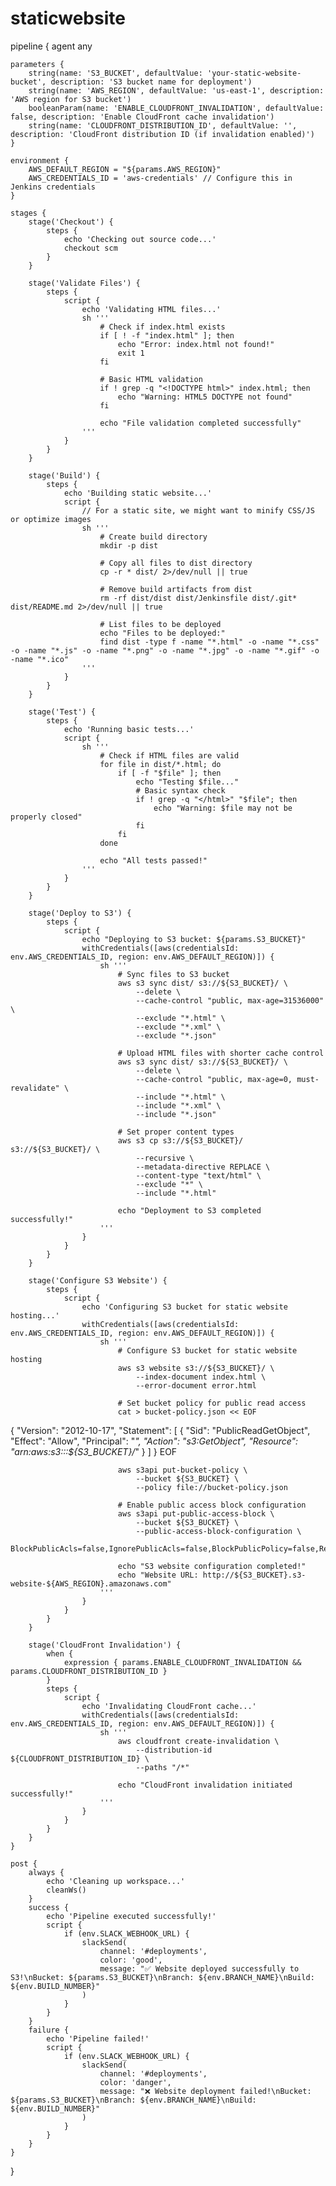 # staticwebsite
pipeline {
    agent any
    
    parameters {
        string(name: 'S3_BUCKET', defaultValue: 'your-static-website-bucket', description: 'S3 bucket name for deployment')
        string(name: 'AWS_REGION', defaultValue: 'us-east-1', description: 'AWS region for S3 bucket')
        booleanParam(name: 'ENABLE_CLOUDFRONT_INVALIDATION', defaultValue: false, description: 'Enable CloudFront cache invalidation')
        string(name: 'CLOUDFRONT_DISTRIBUTION_ID', defaultValue: '', description: 'CloudFront distribution ID (if invalidation enabled)')
    }
    
    environment {
        AWS_DEFAULT_REGION = "${params.AWS_REGION}"
        AWS_CREDENTIALS_ID = 'aws-credentials' // Configure this in Jenkins credentials
    }
    
    stages {
        stage('Checkout') {
            steps {
                echo 'Checking out source code...'
                checkout scm
            }
        }
        
        stage('Validate Files') {
            steps {
                script {
                    echo 'Validating HTML files...'
                    sh '''
                        # Check if index.html exists
                        if [ ! -f "index.html" ]; then
                            echo "Error: index.html not found!"
                            exit 1
                        fi
                        
                        # Basic HTML validation
                        if ! grep -q "<!DOCTYPE html>" index.html; then
                            echo "Warning: HTML5 DOCTYPE not found"
                        fi
                        
                        echo "File validation completed successfully"
                    '''
                }
            }
        }
        
        stage('Build') {
            steps {
                echo 'Building static website...'
                script {
                    // For a static site, we might want to minify CSS/JS or optimize images
                    sh '''
                        # Create build directory
                        mkdir -p dist
                        
                        # Copy all files to dist directory
                        cp -r * dist/ 2>/dev/null || true
                        
                        # Remove build artifacts from dist
                        rm -rf dist/dist dist/Jenkinsfile dist/.git* dist/README.md 2>/dev/null || true
                        
                        # List files to be deployed
                        echo "Files to be deployed:"
                        find dist -type f -name "*.html" -o -name "*.css" -o -name "*.js" -o -name "*.png" -o -name "*.jpg" -o -name "*.gif" -o -name "*.ico"
                    '''
                }
            }
        }
        
        stage('Test') {
            steps {
                echo 'Running basic tests...'
                script {
                    sh '''
                        # Check if HTML files are valid
                        for file in dist/*.html; do
                            if [ -f "$file" ]; then
                                echo "Testing $file..."
                                # Basic syntax check
                                if ! grep -q "</html>" "$file"; then
                                    echo "Warning: $file may not be properly closed"
                                fi
                            fi
                        done
                        
                        echo "All tests passed!"
                    '''
                }
            }
        }
        
        stage('Deploy to S3') {
            steps {
                script {
                    echo "Deploying to S3 bucket: ${params.S3_BUCKET}"
                    withCredentials([aws(credentialsId: env.AWS_CREDENTIALS_ID, region: env.AWS_DEFAULT_REGION)]) {
                        sh '''
                            # Sync files to S3 bucket
                            aws s3 sync dist/ s3://${S3_BUCKET}/ \
                                --delete \
                                --cache-control "public, max-age=31536000" \
                                --exclude "*.html" \
                                --exclude "*.xml" \
                                --exclude "*.json"
                            
                            # Upload HTML files with shorter cache control
                            aws s3 sync dist/ s3://${S3_BUCKET}/ \
                                --delete \
                                --cache-control "public, max-age=0, must-revalidate" \
                                --include "*.html" \
                                --include "*.xml" \
                                --include "*.json"
                            
                            # Set proper content types
                            aws s3 cp s3://${S3_BUCKET}/ s3://${S3_BUCKET}/ \
                                --recursive \
                                --metadata-directive REPLACE \
                                --content-type "text/html" \
                                --exclude "*" \
                                --include "*.html"
                            
                            echo "Deployment to S3 completed successfully!"
                        '''
                    }
                }
            }
        }
        
        stage('Configure S3 Website') {
            steps {
                script {
                    echo 'Configuring S3 bucket for static website hosting...'
                    withCredentials([aws(credentialsId: env.AWS_CREDENTIALS_ID, region: env.AWS_DEFAULT_REGION)]) {
                        sh '''
                            # Configure S3 bucket for static website hosting
                            aws s3 website s3://${S3_BUCKET}/ \
                                --index-document index.html \
                                --error-document error.html
                            
                            # Set bucket policy for public read access
                            cat > bucket-policy.json << EOF
{
    "Version": "2012-10-17",
    "Statement": [
        {
            "Sid": "PublicReadGetObject",
            "Effect": "Allow",
            "Principal": "*",
            "Action": "s3:GetObject",
            "Resource": "arn:aws:s3:::${S3_BUCKET}/*"
        }
    ]
}
EOF
                            
                            aws s3api put-bucket-policy \
                                --bucket ${S3_BUCKET} \
                                --policy file://bucket-policy.json
                            
                            # Enable public access block configuration
                            aws s3api put-public-access-block \
                                --bucket ${S3_BUCKET} \
                                --public-access-block-configuration \
                                BlockPublicAcls=false,IgnorePublicAcls=false,BlockPublicPolicy=false,RestrictPublicBuckets=false
                            
                            echo "S3 website configuration completed!"
                            echo "Website URL: http://${S3_BUCKET}.s3-website-${AWS_REGION}.amazonaws.com"
                        '''
                    }
                }
            }
        }
        
        stage('CloudFront Invalidation') {
            when {
                expression { params.ENABLE_CLOUDFRONT_INVALIDATION && params.CLOUDFRONT_DISTRIBUTION_ID }
            }
            steps {
                script {
                    echo 'Invalidating CloudFront cache...'
                    withCredentials([aws(credentialsId: env.AWS_CREDENTIALS_ID, region: env.AWS_DEFAULT_REGION)]) {
                        sh '''
                            aws cloudfront create-invalidation \
                                --distribution-id ${CLOUDFRONT_DISTRIBUTION_ID} \
                                --paths "/*"
                            
                            echo "CloudFront invalidation initiated successfully!"
                        '''
                    }
                }
            }
        }
    }
    
    post {
        always {
            echo 'Cleaning up workspace...'
            cleanWs()
        }
        success {
            echo 'Pipeline executed successfully!'
            script {
                if (env.SLACK_WEBHOOK_URL) {
                    slackSend(
                        channel: '#deployments',
                        color: 'good',
                        message: "✅ Website deployed successfully to S3!\nBucket: ${params.S3_BUCKET}\nBranch: ${env.BRANCH_NAME}\nBuild: ${env.BUILD_NUMBER}"
                    )
                }
            }
        }
        failure {
            echo 'Pipeline failed!'
            script {
                if (env.SLACK_WEBHOOK_URL) {
                    slackSend(
                        channel: '#deployments',
                        color: 'danger',
                        message: "❌ Website deployment failed!\nBucket: ${params.S3_BUCKET}\nBranch: ${env.BRANCH_NAME}\nBuild: ${env.BUILD_NUMBER}"
                    )
                }
            }
        }
    }
}
